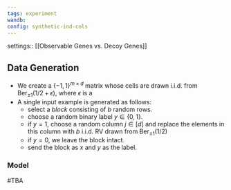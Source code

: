 ```yaml
---
tags: experiment
wandb: 
config: synthetic-ind-cols
---
```



settings:: [[Observable Genes vs. Decoy Genes]] 
## Data Generation

- We create a $\{-1,1\}^{m \times d}$ matrix whose cells are drawn i.i.d. from $\mathrm{Ber}_{\pm 1} (1/2+\epsilon)$, where $\epsilon$ is a
- A single input example is generated as follows:
	- select a *block* consisting of $b$ random rows.
	- choose a random binary label $y \in \{0,1\}$. 
	- if $y=1$, choose a random column $j \in [d]$ and replace the elements in this column with $b$ i.i.d. RV drawn from $\mathrm{Ber}_{\pm 1} (1/2)$
	- if $y=0$, we leave the block intact.
	- send the block as $x$ and $y$ as the label.

### Model
#TBA 
